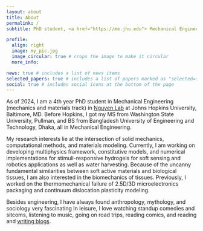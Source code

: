 ```yaml
---
layout: about
title: About
permalink: /
subtitle: PhD student, <a href="https://me.jhu.edu"> Mechanical Engineering, Johns Hopkins University, Baltimore, MD.</a>

profile:
  align: right
  image: my_pic.jpg
  image_circular: true # crops the image to make it circular
  more_info:

news: true # includes a list of news items
selected_papers: true # includes a list of papers marked as "selected={true}"
social: true # includes social icons at the bottom of the page
---
```


As of 2024, I am a 4th year PhD student in Mechanical Engineering (mechanics and materials track) in [Nguyen Lab](https://nguyenlab.wse.jhu.edu) at Johns Hopkins University, Baltimore, MD. Before Hopkins, I got my MS from Washington State University, Pullman, and BS from Bangladesh University of Engineering and Technology, Dhaka, all in Mechanical Engineering.

My research interests lie at the intersection of solid mechanics, computational methods, and materials modeling. Currently, I am working on developing multiphysics framework, constitutive models, and numerical implementations for stimuli-responsive hydrogels for soft sensing and robotics applications as well as water harvesting. Because of the uncanny fundamental similarities between soft active materials and biological tissues, I am also interested in the biomechanics of tissues. Previously, I worked on the thermomechanical failure of 2.5D/3D microelectronics packaging and continuum dislocation plasticity modeling.

Besides engineering, I have always found anthropology, mythology, and sociology very fascinating In leisure, I love watching standup comedies and sitcoms, listening to music, going on road trips, reading comics, and reading and [writing blogs](/blog/).